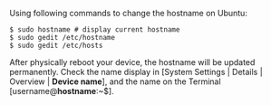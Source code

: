 
Using following commands to change the hostname on Ubuntu:
```
$ sudo hostname # display current hostname
$ sudo gedit /etc/hostname
$ sudo gedit /etc/hosts
```

After physically reboot your device, the hostname will be updated permanently.
Check the name display in [System Settings | Details | Overview | **Device name**],
and the name on the Terminal [username@**hostname**:~$].
